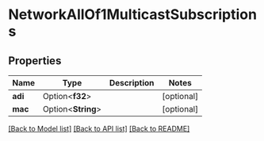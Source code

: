 # NetworkAllOf1MulticastSubscriptions

## Properties

Name | Type | Description | Notes
------------ | ------------- | ------------- | -------------
**adi** | Option<**f32**> |  | [optional]
**mac** | Option<**String**> |  | [optional]

[[Back to Model list]](../README.md#documentation-for-models) [[Back to API list]](../README.md#documentation-for-api-endpoints) [[Back to README]](../README.md)


